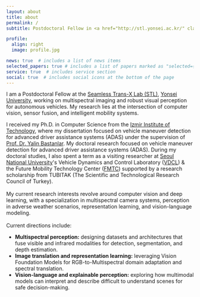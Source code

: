 ```yaml
---
layout: about
title: about
permalink: /
subtitle: Postdoctoral Fellow in <a href="http://stl.yonsei.ac.kr/" class="page-description" target="_blank">Seamless Transportation Lab</a> at <a href="https://www.yonsei.ac.kr/en_sc/" class="page-description" target="_blank">Yonsei University</a>.

profile:
  align: right
  image: profile.jpg

news: true  # includes a list of news items
selected_papers: true # includes a list of papers marked as "selected={true}"
service: true  # includes service section
social: true  # includes social icons at the bottom of the page
---
```

I am a Postdoctoral Fellow at the [Seamless Trans-X Lab (STL)](http://stl.yonsei.ac.kr/), [Yonsei University](https://www.yonsei.ac.kr/en_sc/), working on multispectral imaging and robust visual perception for autonomous vehicles. My research lies at the intersection of computer vision, sensor fusion, and intelligent mobility systems. 

I received my Ph.D. in Computer Science from the [Izmir Institute of Technology](https://en.iyte.edu.tr/), where my dissertation focused on vehicle maneuver detection for advanced driver assistance systems (ADAS) under the supervision of [Prof. Dr. Yalin Bastanlar](https://ceng.iyte.edu.tr/people/yalin-bastanlar/). My doctoral research focused on vehicle maneuver detection for advanced driver assistance systems (ADAS). During my doctoral studies, I also spent a term as a visiting researcher at [Seoul National University](https://en.snu.ac.kr/)'s Vehicle Dynamics and Control Laboratory ([VDCL](https://vdcl.snu.ac.kr/)) & the Future Mobility Technology Center ([FMTC](https://fmtc.snu.ac.kr/)) supported by a research scholarship from TUBITAK (The Scientific and Technological Research Council of Turkey).
<br><br>
My current research interests revolve around computer vision and deep learning, with a specialization in multispectral camera systems, perception in adverse weather scenarios, representation learning, and vision-language modeling.
<br><br>
Current directions include:
<br>
* **Multispectral perception:** designing datasets and architectures that fuse visible and infrared modalities for detection, segmentation, and depth estimation.
* **Image translation and representation learning:** leveraging Vision Foundation Models for RGB-to-Multispectral domain adaptation and spectral translation.
* **Vision-language and explainable perception:** exploring how multimodal models can interpret and describe difficult to understand scenes for safe decision-making.